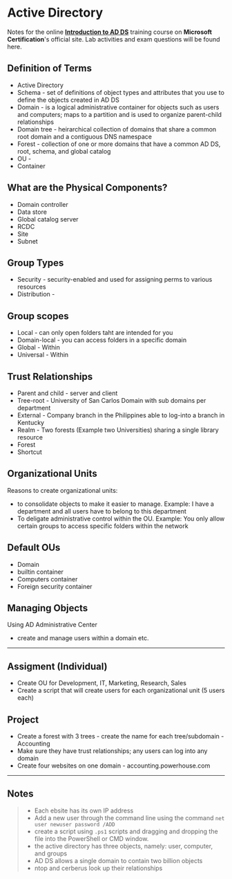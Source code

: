 # Active Directory

Notes for the online [**Introduction to AD DS**](https://learn.microsoft.com/en-us/training/modules/introduction-to-ad-ds/) training course on **Microsoft Certification**'s official site. Lab activities and exam questions will be found here.

## Definition of Terms

- Active Directory
- Schema - set of definitions of object types and attributes that you use to define the objects created in AD DS
- Domain - is a logical administrative container for objects such as users and computers; maps to a partition and is used to organize parent-child relationships
- Domain tree - heirarchical collection of domains that share a common root domain and a contiguous DNS namespace
- Forest - collection of one or more domains that have a common AD DS, root, schema, and global catalog
- OU -
- Container

## What are the Physical Components?

- Domain controller
- Data store
- Global catalog server
- RCDC
- Site
- Subnet

## Group Types

- Security - security-enabled and used for assigning perms to various resources
- Distribution -

## Group scopes

- Local - can only open folders taht are intended for you
- Domain-local - you can access folders in a specific domain
- Global - Within
- Universal - Within

## Trust Relationships

- Parent and child - server and client
- Tree-root - University of San Carlos Domain with sub domains per department
- External - Company branch in the Philippines able to log-into a branch in Kentucky
- Realm - Two forests (Example two Universities) sharing a single library resource
- Forest
- Shortcut

## Organizational Units

Reasons to create organizational units:

- to consolidate objects to make it easier to manage. Example: I have a department and all users have to belong to this department
- To deligate administrative control within the OU. Example: You only allow certain groups to access specific folders within the network

## Default OUs

- Domain
- builtin container
- Computers container
- Foreign security container

## Managing Objects

Using AD Administrative Center

- create and manage users within a domain etc.

---

## Assigment (Individual)

- Create OU for Development, IT, Marketing, Research, Sales
- Create a script that will create users for each organizational unit (5 users each)

## Project

- Create a forest with 3 trees - create the name for each tree/subdomain - Accounting
- Make sure they have trust relationships; any users can log into any domain
- Create four websites on one domain - accounting.powerhouse.com

---

## Notes

> - Each ebsite has its own IP address
> - Add a new user through the command line using the command ```net user newuser password /ADD```
> - create a script using ```.ps1``` scripts and dragging and dropping the file into the PowerShell or CMD window.
> - the active directory has three objects, namely: user, computer, and groups
> - AD DS allows a single domain to contain two billion objects
> - ntop and cerberus look up their relationships
